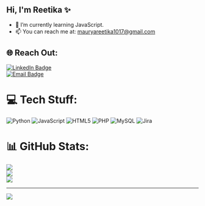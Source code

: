 ## Hi, I'm Reetika ✨

- 🌱 I’m currently learning JavaScript.
- 📫 You can reach me at: mauryareetika1017@gmail.com


## 🌐 Reach Out:
[![LinkedIn Badge](https://img.shields.io/badge/LinkedIn-%230077B5.svg?logo=linkedin&logoColor=white)](https://in.linkedin.com/in/reetika-maurya-b5a00922a)  
[![Email Badge](https://img.shields.io/badge/mauryareetika1017@gmail.com-D14836?logo=gmail&logoColor=white)](mailto:mauryareetika1017@gmail.com)


# 💻 Tech Stuff:
![Python](https://img.shields.io/badge/python-3670A0?style=for-the-badge&logo=python&logoColor=ffdd54) ![JavaScript](https://img.shields.io/badge/javascript-%23323330.svg?style=for-the-badge&logo=javascript&logoColor=%23F7DF1E) ![HTML5](https://img.shields.io/badge/html5-%23E34F26.svg?style=for-the-badge&logo=html5&logoColor=white) ![PHP](https://img.shields.io/badge/php-%23777BB4.svg?style=for-the-badge&logo=php&logoColor=white) ![MySQL](https://img.shields.io/badge/mysql-4479A1.svg?style=for-the-badge&logo=mysql&logoColor=white) ![Jira](https://img.shields.io/badge/jira-%230A0FFF.svg?style=for-the-badge&logo=jira&logoColor=white)
# 📊 GitHub Stats:
![](https://github-readme-stats.vercel.app/api?username=reetika7&theme=midnight-purple&hide_border=true&include_all_commits=true&count_private=false)<br/>
![](https://nirzak-streak-stats.vercel.app/?user=reetika7&theme=midnight-purple&hide_border=true)<br/>
![](https://github-readme-stats.vercel.app/api/top-langs/?username=reetika7&theme=midnight-purple&hide_border=true&include_all_commits=true&count_private=false&layout=compact)

---
[![](https://visitcount.itsvg.in/api?id=reetika7&icon=0&color=0)](https://visitcount.itsvg.in)

<!-- Proudly created with GPRM ( https://gprm.itsvg.in ) -->
